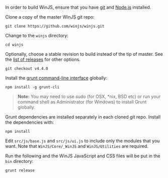 In order to build WinJS, ensure that you have [git](http://git-scm.com/downloads) and [Node.js](http://nodejs.org/download/) installed.

Clone a copy of the master WinJS git repo:
```
git clone https://github.com/winjs/winjs.git
```

Change to the `winjs` directory:
```
cd winjs
```

Optionally, choose a stable revision to build instead of the tip of master. See the [list of releases](https://github.com/winjs/winjs/releases) for other options. 
```
git checkout v4.4.0
```

Install the [grunt command-line interface](https://github.com/gruntjs/grunt-cli) globally:
```
npm install -g grunt-cli
```

> **Note:** You may need to use sudo (for OSX, *nix, BSD etc) or run your command shell as Administrator (for Windows) to install Grunt globally.


Grunt dependencies are installed separately in each cloned git repo. Install the dependencies with:
```
npm install
```

Edit `src/js/base.js` and `src/js/ui.js` to include only the modules that you want. Note that `WinJS/Core/_WinJS` and `WinJS/Utilities` are required.

Run the following and the WinJS JavaScript and CSS files will be put in the `bin` directory:
```
grunt release
```
